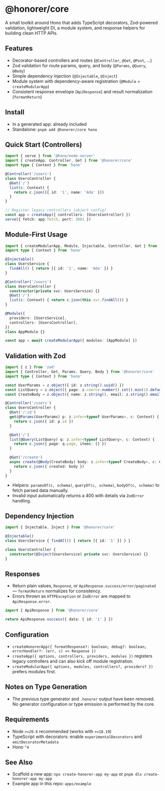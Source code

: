# @honorer/core

A small toolkit around Hono that adds TypeScript decorators, Zod-powered validation, lightweight DI, a module system, and response helpers for building clean HTTP APIs.

## Features
- Decorator-based controllers and routes (`@Controller`, `@Get`, `@Post`, ...)
- Zod validation for route params, query, and body (`@Params`, `@Query`, `@Body`)
- Simple dependency injection (`@Injectable`, `@Inject`)
- Module system with dependency-aware registration (`@Module` + `createModularApp`)
- Consistent response envelope (`ApiResponse`) and result normalization (`formatReturn`)

## Install
- In a generated app: already included
- Standalone: `pnpm add @honorer/core hono`

## Quick Start (Controllers)
```ts
import { serve } from '@hono/node-server'
import { createApp, Controller, Get } from '@honorer/core'
import type { Context } from 'hono'

@Controller('/users')
class UsersController {
  @Get('/')
  list(c: Context) {
    return c.json([{ id: '1', name: 'Ada' }])
  }
}

// Register legacy controllers (object config)
const app = createApp({ controllers: [UsersController] })
serve({ fetch: app.fetch, port: 3001 })
```

## Module-First Usage
```ts
import { createModularApp, Module, Injectable, Controller, Get } from '@honorer/core'
import type { Context } from 'hono'

@Injectable()
class UsersService {
  findAll() { return [{ id: '1', name: 'Ada' }] }
}

@Controller('/users')
class UsersController {
  constructor(private svc: UsersService) {}
  @Get('/')
  list(c: Context) { return c.json(this.svc.findAll()) }
}

@Module({
  providers: [UsersService],
  controllers: [UsersController],
})
class AppModule {}

const app = await createModularApp({ modules: [AppModule] })
```

## Validation with Zod
```ts
import { z } from 'zod'
import { Controller, Get, Params, Query, Body } from '@honorer/core'
import type { Context } from 'hono'

const UserParams = z.object({ id: z.string().uuid() })
const ListQuery = z.object({ page: z.coerce.number().int().min(1).default(1) })
const CreateBody = z.object({ name: z.string(), email: z.string().email() })

@Controller('/users')
class UsersController {
  @Get('/:id')
  get(@Params(UserParams) p: z.infer<typeof UserParams>, c: Context) {
    return c.json({ id: p.id })
  }

  @Get('/')
  list(@Query(ListQuery) q: z.infer<typeof ListQuery>, c: Context) {
    return c.json({ page: q.page, items: [] })
  }

  @Get('/create')
  async create(@Body(CreateBody) body: z.infer<typeof CreateBody>, c: Context) {
    return c.json({ created: body })
  }
}
```
- Helpers: `paramsOf(c, schema)`, `queryOf(c, schema)`, `bodyOf(c, schema)` to fetch parsed data manually.
- Invalid input automatically returns a 400 with details via `ZodError` handling.

## Dependency Injection
```ts
import { Injectable, Inject } from '@honorer/core'

@Injectable()
class UsersService { findAll() { return [{ id: '1' }] } }

class UsersController {
  constructor(@Inject(UsersService) private svc: UsersService) {}
}
```

## Responses
- Return plain values, `Response`, or `ApiResponse.success/error/paginated` — `formatReturn` normalizes for consistency.
- Errors thrown as `HTTPException` or `ZodError` are mapped to `ApiResponse.error`.

```ts
import { ApiResponse } from '@honorer/core'

return ApiResponse.success({ data: { id: '1' } })
```

## Configuration
- `createHonorerApp({ formatResponse?: boolean; debug?: boolean; errorHandler?: (err, c) => Response })`
- `createApp({ options, controllers, providers, modules })` registers legacy controllers and can also kick off module registration.
- `createModularApp({ options, modules, controllers?, providers? })` prefers modules first.

## Notes on Type Generation
- The previous type generator and `.honorer` output have been removed. No generator configuration or type emission is performed by the core.

## Requirements
- Node `>=20.6` recommended (works with `>=18.19`)
- TypeScript with decorators: enable `experimentalDecorators` and `emitDecoratorMetadata`
- Hono `^4`

## See Also
- Scaffold a new app: `npx create-honorer-app my-app` or `pnpm dlx create-honorer-app my-app`
- Example app in this repo: `apps/example`
